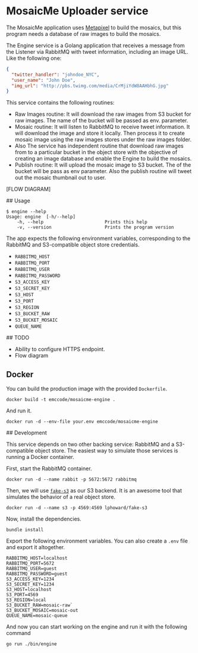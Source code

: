 # MosaicMe Uploader service

The MosaicMe application uses [Metapixel](https://www.complang.tuwien.ac.at/schani/metapixel/) to build the mosaics, but this program needs a database of raw images to build the mosaics.

The Engine service is a Golang application that receives a message from the Listener via RabbitMQ with tweet information, including an image URL. Like the following one:

```json
{
  "twitter_handler": "johndoe_NYC",
  "user_name": "John Doe",
  "img_url": "http://pbs.twimg.com/media/CrMjiYdW8AAHbhG.jpg"
}
```

This service contains the following routines:


-  Raw Images routine: It will download the raw images from S3 bucket for raw images. The name of the bucket will be passed as env. parameter.
-  Mosaic routine: It will listen to RabbitMQ to receive tweet information. It will download the image and store it locally. Then process it to create mosaic image using the raw images stores under the raw images folder.
-  Also The service has independent routine that download raw images from to a particular bucket in the object store with the objective of creating an image database and enable the Engine to build the mosaics.
-  Publish routine: It will upload the mosaic image to S3 bucket. The of the bucket will be pass as env parameter. Also the publish routine will tweet out the mosaic thumbnail out to user.   

[FLOW DIAGRAM]


## Usage

```
$ engine --help
Usage: engine  [-h/--help]
    -h, --help                       Prints this help
    -v, --version                    Prints the program version
```

The app expects the following environment variables, corresponding to the RabbitMQ and S3-compatible object store credentials.

* `RABBITMQ_HOST`
* `RABBITMQ_PORT`
* `RABBITMQ_USER`
* `RABBITMQ_PASSWORD`
* `S3_ACCESS_KEY`
* `S3_SECRET_KEY`
* `S3_HOST`
* `S3_PORT`
* `S3_REGION`
* `S3_BUCKET_RAW`
* `S3_BUCKET_MOSAIC` 
* `QUEUE_NAME`

## TODO

* Ability to configure HTTPS endpoint.
* Flow diagram

## Docker

You can build the production image with the provided `Dockerfile`.

```
docker build -t emccode/mosaicme-engine .
```

And run it.

```
docker run -d --env-file your.env emccode/mosaicme-engine
```

## Development

This service depends on two other backing service: RabbitMQ and a S3-compatible object store. The easiest way to simulate those services is running a Docker container.

First, start the RabbitMQ container.

```
docker run -d --name rabbit -p 5672:5672 rabbitmq
```

Then, we will use [`fake-s3`](https://github.com/jubos/fake-s3) as our S3 backend. It is an awesome tool that simulates the behavior of a real object store.

```
docker run -d --name s3 -p 4569:4569 lphoward/fake-s3
```

Now, install the dependencies.

```
bundle install
```

Export the following environment variables. You can also create a `.env` file and export it altogether.

```
RABBITMQ_HOST=localhost
RABBITMQ_PORT=5672
RABBITMQ_USER=guest
RABBITMQ_PASSWORD=guest
S3_ACCESS_KEY=1234
S3_SECRET_KEY=1234
S3_HOST=localhost
S3_PORT=4569
S3_REGION=local
S3_BUCKET_RAW=mosaic-raw`
S3_BUCKET_MOSAIC=mosaic-out 
QUEUE_NAME=mosaic-queue
```

And now you can start working on the engine and run it with the following command

```
go run ./bin/engine
```
